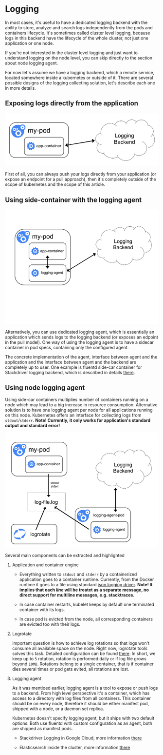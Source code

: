 # Logging

In most cases, it's useful to have a dedicated logging backend with the ability to store, analyze and search logs independently from the pods and containers lifecycle. It's sometimes called cluster level logging, because logs in this backend have the lifecycle of the whole cluster, not just one application or one node.

If you're not interested in the cluster level logging and just want to understand logging on the node level, you can skip directly to the section about node logging agent.

For now let's assume we have a logging backend, which a remote service, located somewhere inside a kubernetes or outside of it. There are several possible designs of the logging collecting solution, let's describe each one in more details.

## Exposing logs directly from the application

![Exposing logs directly from the application](/images/docs/getting-started-guides/logging/logging-from-application.png)

First of all, you can always push your logs directly from your application (or expose an endpoint for a pull approach), then it's completely outside of the scope of kubernetes and the scope of this article.

## Using side-container with the logging agent

![Using side-container with the logging agent](/images/docs/getting-started-guides/logging/logging-with-sidecar.png)

Alternatively, you can use dedicated logging agent, which is essentially an application which sends logs to the logging backend (or exposes an edpoint in the pull model). One way of using the logging agent is to have a sidecar container in pod specs, containing only the configured agent.

The concrete implementation of the agent, interface between agent and the application and the interface between agent and the backend are completely up to user. One example is fluentd side-car container for Stackdriver logging backend, which is described in details [there](https://github.com/kubernetes/contrib/tree/b70447aa59ea14468f4cd349760e45b6a0a9b15d/logging/fluentd-sidecar-gcp).

## Using node logging agent

Using side-car containers multiplies number of containers running on a node which may lead to a big increase in resource consumption. Alternative solution is to have one logging agent per node for all applications running on this node. Kubernetes offers an interface for collecting logs from `stdout`/`stderr`. __Note! Currently, it only works for application's standard output and standard error!__

![Using node level logging agent](/images/docs/getting-started-guides/logging/logging-with-node-agent.png)

Several main components can be extracted and highlighted

1. Application and container engine

	* Everything written to `stdout` and `stderr` by a containerized application goes to a container runtime. Currently, from the Docker runtime it goes to a file using standard [json logging driver](https://docs.docker.com/engine/admin/logging/overview). __Note! It implies that each _line_ will be treatet as a separate message, no direct support for multiline messages, e.g. stacktraces.__

	* In case container restarts, kubelet keeps by default one terminated container with its logs.

	* In case pod is evicted from the node, all corresponding containers are evicted too with their logs.

1. Logrotate

	Important question is how to achieve log rotations so that logs won't consume all available space on the node. Right now, logrotate tools solves this task. Detailed configuration can be found [there](https://github.com/kubernetes/kubernetes/blob/release-1.5/cluster/gce/gci/configure-helper.sh#L96). In short, we keep up to `5` rotation, rotation is performed daily or if log file grows beyond `10MB`. Rotations belong to a single container, that is if container dies several times or pod gets evited, all rotations are lost.

1. Logging agent

	As it was mentioed earlier, logging agent is a tool to expose or push logs to a backend. From high level perspective it's a container, which has access to a directory with log files from all containers. This container should be on every node, therefore it should be either manifest pod, shipped with a node, or a daemon set replica.

	Kubernetes doesn't specify logging agent, but it ships with two default options. Both use fluentd with custom configuration as an agent, both are shipped as manifest pods.

	* Stackdriver Logging in Google Cloud, more information [there](logging-gcp.md)

	* Elasticsearch inside the cluster, more information [there](logging-elasticsearch.md)
